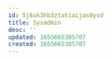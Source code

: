 ```yaml
---
id: 5j6sk3hb3ztatiaijas0ysd
title: Sysadmin
desc: ''
updated: 1655665385707
created: 1655665385707
---
```


